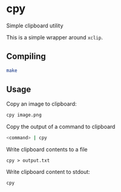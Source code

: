 # cpy
Simple clipboard utility

This is a simple wrapper around `xclip`.

## Compiling
```bash
make
```

## Usage
Copy an image to clipboard:
```bash
cpy image.png
```

Copy the output of a command to clipboard
```bash
<command> | cpy
```

Write clipboard contents to a file
```
cpy > output.txt
```

Write clipboard content to stdout:
```bash
cpy
```

